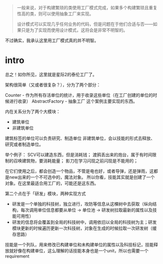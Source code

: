 > 一般来说，对于构建繁琐的类使用工厂模式完成，如果多个构建繁琐且重复性高的类，则可以使用抽象工厂来实现。
>
> 设计模式可以实现几乎任何业务的代码，但是问题在于他们合适与否——如果只是为了实现而使用设计模式，这将会是非常不明智的。

不过确实，我承认这里用工厂模式真的并不明智。

# intro

总之！如你所见，这里就是星际2的泰伦工厂了。

架构很简单（又或者很复杂？），分为了两个部分： 

Counter - 作为所有存活单位的统计，用于收录这些单位（在工厂创建的单位的时候进行收录）
AbstractFactory - 抽象工厂 这个案例主要实现的东西。

内在关系分为了两个大模块：
- 建筑单位
- 非建筑单位

建筑标签的单位可以负责研究、制造单位
非建筑单位，会以技能的形式去释放、研究或者制造单位。

举个例子：
SCV可以建造东西，但是消耗钱；
渡鸦丢出来的炮台，属于有时间限制的召唤建筑物，要消耗能量；
影刀在学习闪现之前闪现是不能用的；

在它们使用之后，都会创造一个物品，不管是电也好，或者导弹，还是弹雨，这都是new出来的一个不可选中的，魔法对象。
所以你看，技能其实就是创建了一个对象。在这里最适合用工厂的，可能还是这东西。

第二个点在于「研发」模块，两种实现方式
- 研发是一个单独的科技树，独立进行，攻防等信息从这棵树中去获取（纵向结构，每次调用单位信息都要从单位 -> 单位池 -> 研发树拉取最新的属性以及技能可用性）
- 研发的信息将会覆盖到全局的科技树中，调用依旧以全局的科技树为主；研发模块更新的时候遍历更新一次科技树，对象在生成的时候拉取一次研发树（缓存思路）




技能是一个列队，用来修改已构建单位和未构建单位的属性以及科技标记，技能释放就好像在构建单位，这么理解的话技能本身也是一个unit，所以也需要一个requirement




